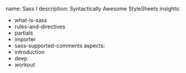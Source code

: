 name: Sass I
description: Syntactically Awesome StyleSheets
insights:
  - what-is-sass
  - rules-and-directives
  - partials
  - importer
  - sass-supported-comments
aspects:
  - introduction
  - deep
  - workout
 
